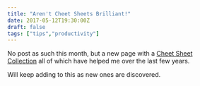 ```yaml
---
title: "Aren't Cheet Sheets Brilliant!"
date: 2017-05-12T19:30:00Z
draft: false
tags: ["tips","productivity"]
---
```


No post as such this month, but a new page with a [Cheet Sheet Collection](/pages/cheetsheets "Cheet Sheet Collection") all of which have helped me over the last few years.

Will keep adding to this as new ones are discovered.
